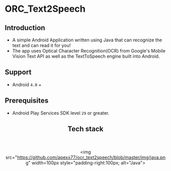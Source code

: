 # ORC_Text2Speech
## Introduction
- A simple Android Application written using Java that can recognize the text and can read it for you!
- The app uses Optical Character Recognition(OCR) from Google's Mobile Vision Text API as well as the TextToSpeech engine built into Android.
## Support 
- Android ``4.0`` +
## Prerequisites
- Android Play Services SDK level ``29`` or greater.

<h2 align="center">Tech stack</h2>
<div align="center" style="padding-top:20px;">
  
<img src="https://github.com/apexx77/ocr_text2speech/blob/master/img/java.png" width=100px style="padding-right:100px; alt="Java">

</div>
